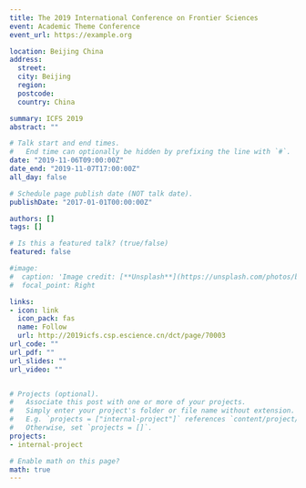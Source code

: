 ```yaml
---
title: The 2019 International Conference on Frontier Sciences
event: Academic Theme Conference
event_url: https://example.org

location: Beijing China  
address:
  street: 
  city: Beijing
  region: 
  postcode: 
  country: China

summary: ICFS 2019 
abstract: ""

# Talk start and end times.
#   End time can optionally be hidden by prefixing the line with `#`.
date: "2019-11-06T09:00:00Z"
date_end: "2019-11-07T17:00:00Z"
all_day: false

# Schedule page publish date (NOT talk date).
publishDate: "2017-01-01T00:00:00Z"

authors: []
tags: []

# Is this a featured talk? (true/false)
featured: false

#image:
#  caption: 'Image credit: [**Unsplash**](https://unsplash.com/photos/bzdhc5b3Bxs)'
#  focal_point: Right

links:
- icon: link
  icon_pack: fas
  name: Follow
  url: http://2019icfs.csp.escience.cn/dct/page/70003
url_code: ""
url_pdf: ""
url_slides: ""
url_video: ""


# Projects (optional).
#   Associate this post with one or more of your projects.
#   Simply enter your project's folder or file name without extension.
#   E.g. `projects = ["internal-project"]` references `content/project/deep-learning/index.md`.
#   Otherwise, set `projects = []`.
projects:
- internal-project

# Enable math on this page?
math: true
---
```


